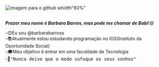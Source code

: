 ![imagem para o github](https://github.com/barbarabarross/barbarabarross/assets/143613009/2a9dfbab-83b6-42f5-97b6-fab14ac81f15) whidth"60%"

<br>
<strong><cite>Prazer meu nome é Barbara Barros, mas pode me chamar de Babi</cite></strong>!😄

-😊Eu sou @barbarabarross<br>
-📚Atualmente estou estudando programação no IOS(Instituto da Oportunidade Social)<br>
-🎓Meu objetivo é entrar em uma faculdade de Tecnologia<br>
-📌<samp>"Nunca deixe que o medo sufoque os seus sonhos"</samp><br>

<!---
barbarabarross/barbarabarross is a ✨ special ✨ repository because its `README.md` (this file) appears on your GitHub profile.
You can click the Preview link to take a look at your changes.
--->
